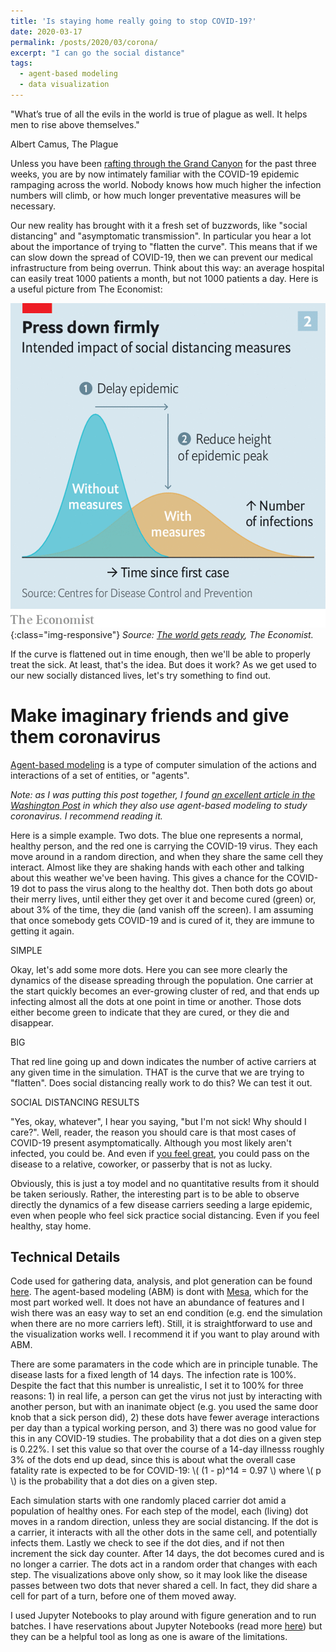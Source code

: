 ```yaml
---
title: 'Is staying home really going to stop COVID-19?'
date: 2020-03-17
permalink: /posts/2020/03/corona/
excerpt: "I can go the social distance"
tags:
  - agent-based modeling
  - data visualization
---
```


"What’s true of all the evils in the world is true of plague as well. It helps men to rise above themselves."

Albert Camus, The Plague

Unless you have been [rafting through the Grand Canyon](https://www.nytimes.com/2020/03/17/opinion/coronavirus-news.html) for the past three weeks, you are by now intimately familiar with the COVID-19 epidemic rampaging across the world. Nobody knows how much higher the infection numbers will climb, or how much longer preventative measures will be necessary. 

Our new reality has brought with it a fresh set of buzzwords, like "social distancing" and "asymptomatic transmission". In particular you hear a lot about the importance of trying to "flatten the curve". This means that if we can slow down the spread of COVID-19, then we can prevent our medical infrastructure from being overrun. Think about this way: an average hospital can easily treat 1000 patients a month, but not 1000 patients a day. Here is a useful picture from The Economist:

![economist](/images/for-posts/corona/flattencurve.png){:class="img-responsive"}
*Source: [The world gets ready](https://www.economist.com/briefing/2020/02/29/covid-19-is-now-in-50-countries-and-things-will-get-worse), The Economist.* 

If the curve is flattened out in time enough, then we'll be able to properly treat the sick. At least, that's the idea. But does it work? As we get used to our new socially distanced lives, let's try something to find out.

Make imaginary friends and give them coronavirus
======

[Agent-based modeling](https://en.wikipedia.org/wiki/Agent-based_model) is a type of computer simulation of the actions and interactions of a set of entities, or "agents". 

*Note: as I was putting this post together, I found [an excellent article in the Washington Post](https://www.washingtonpost.com/graphics/2020/world/corona-simulator/?itid=sf_) in which they also use agent-based modeling to study coronavirus. I recommend reading it.*

Here is a simple example. Two dots. The blue one represents a normal, healthy person, and the red one is carrying the COVID-19 virus. They each move around in a random direction, and when they share the same cell they interact. Almost like they are shaking hands with each other and talking about this weather we've been having. This gives a chance for the COVID-19 dot to pass the virus along to the healthy dot. Then both dots go about their merry lives, until either they get over it and become cured (green) or, about 3% of the time, they die (and vanish off the screen). I am assuming that once somebody gets COVID-19 and is cured of it, they are immune to getting it again.

SIMPLE

Okay, let's add some more dots. Here you can see more clearly the dynamics of the disease spreading through the population. One carrier at the start quickly becomes an ever-growing cluster of red, and that ends up infecting almost all the dots at one point in time or another. Those dots either become green to indicate that they are cured, or they die and disappear. 

BIG

That red line going up and down indicates the number of active carriers at any given time in the simulation. THAT is the curve that we are trying to "flatten". Does social distancing really work to do this? We can test it out. 

SOCIAL DISTANCING RESULTS

"Yes, okay, whatever", I hear you saying, "but I'm not sick! Why should I care?". Well, reader, the reason you should care is that most cases of COVID-19 present asymptomatically. Although you most likely aren't infected, you could be. And even if [you feel great](https://www.nba.com/article/2020/03/16/donovan-mitchell-interview-says-asymptomatic), you could pass on the disease to a relative, coworker, or passerby that is not as lucky. 



Obviously, this is just a toy model and no quantitative results from it should be taken seriously. Rather, the interesting part is to be able to observe directly the dynamics of a few disease carriers seeding a large epidemic, even when people who feel sick practice social distancing. Even if you feel healthy, stay home.

Technical Details
------
Code used for gathering data, analysis, and plot generation can be found [here](https://github.com/jmanfredi/corona). The agent-based modeling (ABM) is dont with [Mesa](https://mesa.readthedocs.io/en/master/index.html), which for the most part worked well. It does not have an abundance of features and I wish there was an easy way to set an end condition (e.g. end the simulation when there are no more carriers left). Still, it is straightforward to use and the visualization works well. I recommend it if you want to play around with ABM.

There are some paramaters in the code which are in principle tunable. The disease lasts for a fixed length of 14 days. The infection rate is 100%. Despite the fact that this number is unrealistic, I set it to 100% for three reasons: 1) in real life, a person can get the virus not just by interacting with another person, but with an inanimate object (e.g. you used the same door knob that a sick person did), 2) these dots have fewer average interactions per day than a typical working person, and 3) there was no good value for this in any COVID-19 studies. The probability that a dot dies on a given step is 0.22%. I set this value so that over the course of a 14-day illnesss roughly 3% of the dots end up dead, since this is about what the overall case fatality rate is expected to be for COVID-19:
\\(
(1 - p)^14 = 0.97
\\)
where \\( p \\) is the probability that a dot dies on a given step. 

Each simulation starts with one randomly placed carrier dot amid a population of healthy ones. For each step of the model, each (living) dot moves in a random direction, unless they are social distancing. If the dot is a carrier, it interacts with all the other dots in the same cell, and potentially infects them. Lastly we check to see if the dot dies, and if not then increment the sick day counter. After 14 days, the dot becomes cured and is no longer a carrier. The dots act in a random order that changes with each step. The visualizations above only show, so it may look like the disease passes between two dots that never shared a cell. In fact, they did share a cell for part of a turn, before one of them moved away.

I used Jupyter Notebooks to play around with figure generation and to run batches. I have reservations about Jupyter Notebooks (read more [here](https://towardsdatascience.com/the-case-against-the-jupyter-notebook-d4da17e97243)) but they can be a helpful tool as long as one is aware of the limitations.


